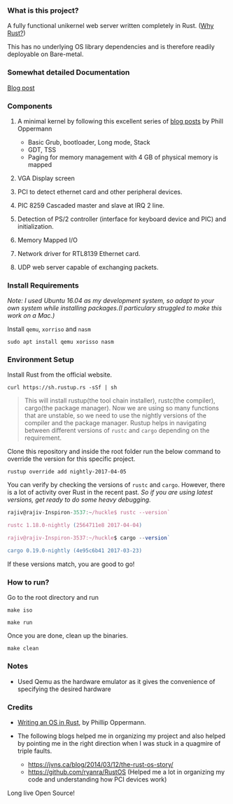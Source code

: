### What is this project? 

A fully functional unikernel web server written completely in Rust. ([Why Rust?](https://doc.rust-lang.org/book/foreword.html)) 

This has no underlying OS library dependencies and is therefore readily deployable on Bare-metal. 

### Somewhat detailed Documentation

[Blog post](https://rajiv256.github.io/projects/ouros/)

### Components

1. A minimal kernel by following this excellent series of  [blog posts](https://os.phil-opp.com/) by Phill Oppermann
    - Basic Grub, bootloader, Long mode, Stack​
    - GDT, TSS
    - Paging for memory management with 4 GB of physical memory is mapped
  
2. VGA Display screen 
3. PCI to detect ethernet card and other peripheral devices. 
4. PIC 8259 Cascaded master and slave at IRQ 2 line.
5. Detection of PS/2 controller (interface for keyboard device and PIC) and initialization. 
6. Memory Mapped I/O
7. Network driver for RTL8139 Ethernet card. 
8. UDP web server capable of exchanging packets.

### Install Requirements

*Note: I used Ubuntu 16.04 as my development system, so adapt to your own system while installing packages.(I particulary struggled to make this work on a Mac.)*

Install `qemu`, `xorriso` and `nasm` 

`sudo apt install qemu xorisso nasm`

### Environment Setup

Install Rust from the official website. 

`curl https://sh.rustup.rs -sSf | sh`

> This will install rustup(the tool chain installer), rustc(the compiler), cargo(the package manager).
> Now we are using so many functions that are unstable, so we need to use the nightly versions of the compiler and the package manager. 
> Rustup helps in navigating between different versions of `rustc` and `cargo` depending on the requirement. 

Clone this repository and inside the root folder run the below command to override the version for this specific project. 

`rustup override add nightly-2017-04-05`

You can verify by checking the versions of `rustc` and `cargo`. However, there is a lot of activity over Rust in the recent past. *So if you are using latest versions, get ready to do some heavy debugging.*

```javascript
rajiv@rajiv-Inspiron-3537:~/huckle$ rustc --version`

rustc 1.18.0-nightly (2564711e8 2017-04-04)

rajiv@rajiv-Inspiron-3537:~/huckle$ cargo --version`

cargo 0.19.0-nightly (4e95c6b41 2017-03-23)
```

If these versions match, you are good to go!

### How to run? 

Go to the root directory and run 

`make iso` 

`make run` 

Once you are done, clean up the binaries. 

`make clean`


### Notes

- Used Qemu as the hardware emulator as it gives the convenience of specifying the desired hardware

### Credits 

- [Writing an OS in Rust](https://os.phil-opp.com/), by Phillip Oppermann. 

- The following blogs helped me in organizing my project and also helped by pointing me in the right direction when I was    stuck in a quagmire of triple faults. 
  - https://jvns.ca/blog/2014/03/12/the-rust-os-story/
  - https://github.com/ryanra/RustOS (Helped me a lot in organizing my code and understanding how PCI devices work)


Long live Open Source!

